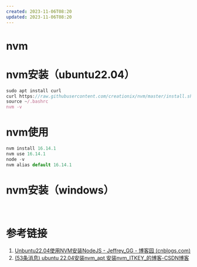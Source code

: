 ```yaml
---
created: 2023-11-06T08:20
updated: 2023-11-06T08:20
---
```

# nvm

# nvm安装（ubuntu22.04）

```js
sudo apt install curl 
curl https://raw.githubusercontent.com/creationix/nvm/master/install.sh | bash 
source ~/.bashrc   
nvm -v
```

# nvm使用

```js
nvm install 16.14.1
nvm use 16.14.1
node -v 
nvm alias default 16.14.1
```

# nvm安装（windows）

　　‍

# 参考链接

1. [Unbuntu22.04使用NVM安装NodeJS - Jeffrey_GG - 博客园 (cnblogs.com)](https://www.cnblogs.com/Jeffrey-GG/p/17237979.html)
2. [(53条消息) ubuntu 22.04安装nvm_apt 安装nvm_ITKEY_的博客-CSDN博客](https://blog.csdn.net/lxyoucan/article/details/130288356)

　　‍
